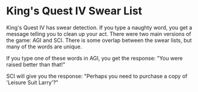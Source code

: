 # King's Quest IV Swear List

King's Quest IV has swear detection. If you type a naughty word, you get a message telling you to clean up your act. There were two main versions of the game: AGI and SCI. There is some overlap between the swear lists, but many of the words are unique.

If you type one of these words in AGI, you get the response: "You were raised better than that!"

SCI will give you the response: "Perhaps you need to purchase a copy of 'Leisure Suit Larry'?"
